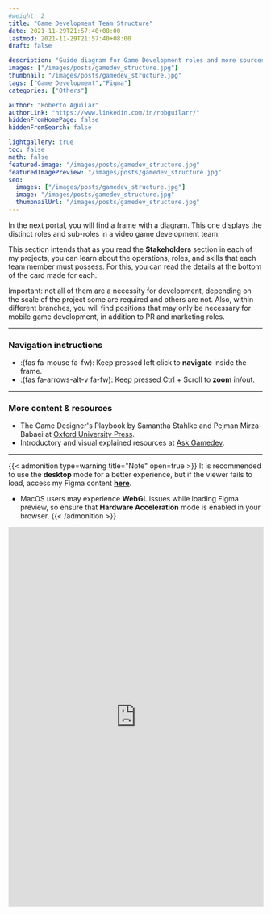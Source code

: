 ```yaml
---
#weight: 2
title: "Game Development Team Structure"
date: 2021-11-29T21:57:40+08:00
lastmod: 2021-11-29T21:57:40+08:00
draft: false

description: "Guide diagram for Game Development roles and more sources of information"
images: ["/images/posts/gamedev_structure.jpg"]
thumbnail: "/images/posts/gamedev_structure.jpg"
tags: ["Game Development","Figma"]
categories: ["Others"]

author: "Roberto Aguilar"
authorLink: "https://www.linkedin.com/in/robguilarr/"
hiddenFromHomePage: false
hiddenFromSearch: false

lightgallery: true
toc: false
math: false
featured-image: "/images/posts/gamedev_structure.jpg"
featuredImagePreview: "/images/posts/gamedev_structure.jpg"
seo:
  images: ["/images/posts/gamedev_structure.jpg"]
  image: "/images/posts/gamedev_structure.jpg"
  thumbnailUrl: "/images/posts/gamedev_structure.jpg"
---
```


In the next portal, you will find a frame with a diagram. This one displays the distinct roles and sub-roles in a video game development team.

This section intends that as you read the **Stakeholders** section in each of my projects, you can learn about the operations, roles, and skills that each team member must possess. For this, you can read the details at the bottom of the card made for each.

Important: not all of them are a necessity for development, depending on the scale of the project some are required and others are not. Also, within different branches, you will find positions that may only be necessary for mobile game development, in addition to PR and marketing roles.

---

### Navigation instructions

- :(fas fa-mouse fa-fw): Keep pressed left click to **navigate** inside the frame.
- :(fas fa-arrows-alt-v fa-fw): Keep pressed Ctrl + Scroll to **zoom** in/out.

---

### More content & resources

- The Game Designer's Playbook by Samantha Stahlke and Pejman Mirza-Babaei at [Oxford University Press](https://global.oup.com/academic/product/the-game-designers-playbook-9780198845911?lang=en&cc=nl).
- Introductory and visual explained resources at [Ask Gamedev](https://www.askgamedev.com/category/game-design/).

---

{{< admonition type=warning title="Note" open=true >}}
It is recommended to use the **desktop** mode for a better experience, but if the viewer fails to load, access my Figma content **[here](https://www.figma.com/@robguilarr)**.

+ MacOS users may experience **WebGL** issues while loading Figma preview, so ensure that **Hardware Acceleration** mode is enabled in your browser.
{{< /admonition >}}



<iframe style="border: 1px solid rgba(0, 0, 0, 0.1);" width="100%" height="750" src="https://www.figma.com/embed?embed_host=share&url=https%3A%2F%2Fwww.figma.com%2Ffile%2FOpjP1EKAhJRupQqxqQeyNM%2FGame-Development-Team-Structure%3Fnode-id%3D0%253A1" allowfullscreen></iframe>